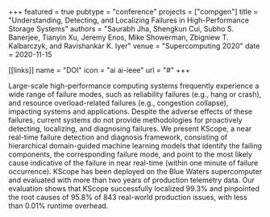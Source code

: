 +++
featured = true
pubtype = "conference"
projects = ["compgen"]
title = "Understanding, Detecting, and Localizing Failures in High-Performance Storage Systems"
authors = "Saurabh Jha, Shengkun Cui, Subho S. Banerjee, Tianyin Xu, Jeremy Enos, Mike Showerman, Zbigniew T. Kalbarczyk, and Ravishankar K. Iyer"
venue = "Supercomputing 2020"
date = 2020-11-15

[[links]]
  name = "DOI"
  icon = "ai ai-ieee"
  url = "#"
+++

Large-scale high-performance computing systems frequently experience a wide range of failure modes,
such as reliability failures (e.g., hang or crash), and resource overload-related failures (e.g.,
congestion collapse), impacting systems and applications. Despite the adverse effects of these
failures, current systems do not provide methodologies for proactively detecting, localizing, and
diagnosing failures. We present KScope, a near real-time failure detection and diagnosis framework,
consisting of hierarchical domain-guided machine learning models that identify the failing
components, the corresponding failure mode, and point to the most likely cause indicative of the
failure in near real-time (within one minute of failure occurrence). KScope has been deployed on the
Blue Waters supercomputer and evaluated with more than two years of production telemetry data. Our
evaluation shows that KScope successfully localized 99.3% and pinpointed the root causes of 95.8% of
843 real-world production issues, with less than 0.01% runtime overhead.
